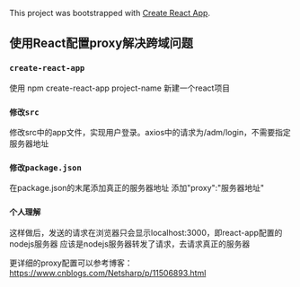 This project was bootstrapped with [Create React App](https://github.com/facebook/create-react-app).

## 使用React配置proxy解决跨域问题

### `create-react-app`

使用 npm create-react-app  project-name 新建一个react项目

### `修改src`

修改src中的app文件，实现用户登录。axios中的请求为/adm/login，不需要指定服务器地址

### `修改package.json`

在package.json的末尾添加真正的服务器地址
添加"proxy":"服务器地址"

### `个人理解`

这样做后，发送的请求在浏览器只会显示localhost:3000，即react-app配置的nodejs服务器
应该是nodejs服务器转发了请求，去请求真正的服务器

更详细的proxy配置可以参考博客：
https://www.cnblogs.com/Netsharp/p/11506893.html